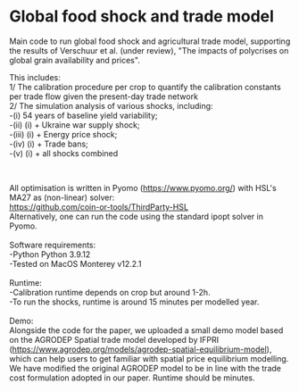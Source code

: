 # Global food shock and trade model
Main code to run global food shock and agricultural trade model, supporting the results of Verschuur et al. (under review), "The impacts of polycrises on global grain availability and prices". <br>

This includes: <br>
1/ The calibration procedure per crop to quantify the calibration constants per trade flow given the present-day trade network <br>
2/ The simulation analysis of various shocks, including: <br>
-(i) 54 years of baseline yield variability; <br>
-(ii) (i) + Ukraine war supply shock;<br>
-(iii) (i) + Energy price shock;<br>
-(iv) (i) + Trade bans;<br>
-(v) (i) + all shocks combined<br>

<br>

All optimisation is written in Pyomo (https://www.pyomo.org/) with HSL's MA27 as (non-linear) solver: <br>
https://github.com/coin-or-tools/ThirdParty-HSL<br>
Alternatively, one can run the code using the standard ipopt solver in Pyomo. <br>
<br>
Software requirements:<br>
-Python Python 3.9.12<br>
-Tested on MacOS Monterey v12.2.1<br>
<br>
Runtime:<br>
-Calibration runtime depends on crop but around 1-2h.<br>
-To run the shocks, runtime is around 15 minutes per modelled year. <br>
<br>
Demo:<br>
Alongside the code for the paper, we uploaded a small demo model based on the AGRODEP Spatial trade model developed by IFPRI (https://www.agrodep.org/models/agrodep-spatial-equilibrium-model), which can help users to get familiar with spatial price equilibrium modelling. We have modified the original AGRODEP model to be in line with the trade cost formulation adopted in our paper. 
Runtime should be minutes. 


